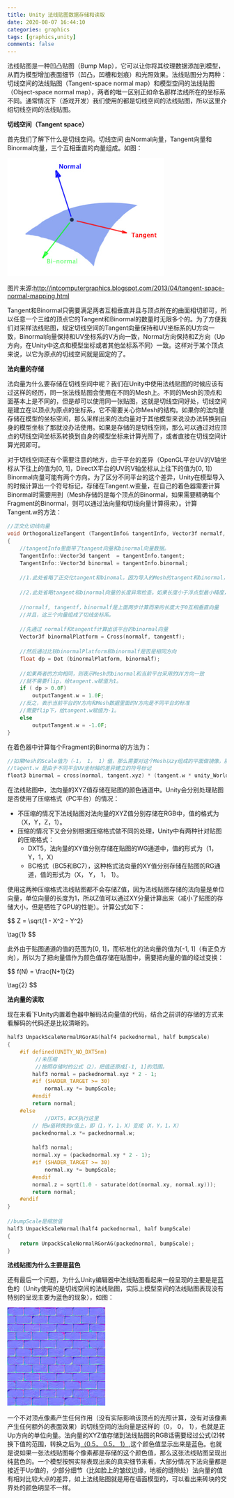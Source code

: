 ```yaml
---
title: Unity 法线贴图数据存储和读取
date: 2020-08-07 16:44:10
categories: graphics
tags: [graphics,unity]
comments: false
---
```


法线贴图是一种凹凸贴图（Bump Map），它可以让你将其纹理数据添加到模型，从而为模型增加表面细节（凹凸，凹槽和划痕）和光照效果。法线贴图分为两种：切线空间的法线贴图（Tangent-space normal map）和模型空间的法线贴图（Object-space normal map），两者的唯一区别正如命名那样法线所在的坐标系不同。通常情况下（游戏开发）我们使用的都是切线空间的法线贴图，所以这里介绍切线空间的法线贴图。

**切线空间（Tangent space）**

首先我们了解下什么是切线空间。切线空间 由Normal向量，Tangent向量和Binormal向量，三个互相垂直的向量组成。如图：

![](/images/normalmap/1.jpg)

图片来源:http://intcomputergraphics.blogspot.com/2013/04/tangent-space-normal-mapping.html

Tangent和Binormal只需要满足两者互相垂直并且与顶点所在的曲面相切即可，所以任意一个三维的顶点它的Tangent和Binormal的数量时无限多个的。为了方便我们对采样法线贴图，规定切线空间的Tangent向量保持和UV坐标系的U方向一致，Binormal向量保持和UV坐标系的V方向一致，Normal方向保持和Z方向（Up方向，在Unity中这点和模型坐标或者其他坐标系不同）一致。这样对于某个顶点来说，以它为原点的切线空间就是固定的了。

**法向量的存储**

法向量为什么要存储在切线空间中呢？我们在Unity中使用法线贴图的时候应该有过这样的经历，同一张法线贴图会使用在不同的Mesh上。不同的Mesh的顶点和面基本上是不同的，但是却可以使用同一张贴图，这就是切线空间好处，切线空间是建立在以顶点为原点的坐标系，它不需要关心你Mesh的结构。如果你的法向量存储在模型的坐标空间，那么采样出来的法向量对于其他模型来说没办法转换到自身的模型坐标了那就没办法使用。如果是存储的是切线空间，那么可以通过对应顶点的切线空间坐标系转换到自身的模型坐标来计算光照了，或者直接在切线空间计算光照即可。

对于切线空间还有个需要注意的地方，由于平台的差异（OpenGL平台UV的V轴坐标从下往上的值为[0, 1]，DirectX平台的UV的V轴坐标从上往下的值为[0, 1]）Binormal向量可能有两个方向。为了区分不同平台的这个差异，Unity在模型导入的时候计算出一个符号标记，存储在Tangent.w变量，在自己的着色器需要计算Binormal时需要用到（Mesh存储的是每个顶点的Binormal，如果需要精确每个Fragment的Binormal，则可以通过法向量和切线向量计算得来）。计算Tangent.w的方法：

```c++
//正交化切线向量
void OrthogonalizeTangent (TangentInfo& tangentInfo, Vector3f normalf, Vector4f& outputTangent)
{
    //tangentInfo里面带了tangent向量和binormal向量数据。
    TangentInfo::Vector3d tangent  = tangentInfo.tangent;
    TangentInfo::Vector3d binormal = tangentInfo.binormal;
    
    //1.此处省略了正交化tangent和binomal。因为导入的Mesh的tangent和binormal，normal和binormal可能不垂直。
    
    //2.此处省略tangent和binormal向量的长度异常检查。如果长度小于浮点型最小精度，则直接用标准化单位向量（如Up（0， 0，1））。

    //normalf, tangentf，binormalf是上面两步计算而来的长度大于0互相垂直向量
    //并且，这三个向量组成了切线坐标系。
    
    //先通过 normalf和tangentf计算出该平台的binormal向量
    Vector3f binormalPlatform = Cross(normalf, tangentf);
    
    //然后通过比较binormalPlatform和binormalf是否是相同方向
    float dp = Dot (binormalPlatform, binormalf);
    
    //如果两者的方向相同，则表示Mesh的binormal和当前平台采用的UV方向一致
    //就不需要flip，给tangent.w赋值为1。
    if ( dp > 0.0F)
        outputTangent.w = 1.0F;
    //反之，表示当前平台的V方向和Mesh数据里面的V方向是不同平台的标准
    //需要flip下，给tangent.w赋值为-1。
	else
		outputTangent.w = -1.0F;
}
```

在着色器中计算每个Fragment的Binormal的方法为：

```c++
//如果Mesh的Scale值为（-1， 1， 1）值，那么需要对这个Mesh以zy组成的平面做镜像，那么计算出来的binormal也是需要做镜像的，unity_WorldTransformParams.w存储的就是是否需要做镜像的符号标记
//tagent.w 是由于不同平台UV坐标轴的差异建立的符号标记
float3 binormal = cross(normal, tangent.xyz) * (tangent.w * unity_WorldTransformParams.w);
```

在法线贴图中，法向量的XYZ值存储在贴图的颜色通道中。Unity会分别处理贴图是否使用了压缩格式（PC平台）的情况：

* 不压缩的情况下法线贴图对法向量的XYZ值分别存储在RGB中，值的格式为（X，Y，Z，1）。
* 压缩的情况下又会分别根据压缩格式做不同的处理，Unity中有两种针对贴图的压缩格式：
  * DXT5，法向量的XY值分别存储在贴图的WG通道中，值的形式为（1，Y，1，X）
  * BC格式（BC5和BC7），这种格式法向量的XY值分别存储在贴图的RG通道，值的形式为（X， Y， 1， 1）。

使用这两种压缩格式法线贴图都不会存储Z值，因为法线贴图存储的法向量是单位向量，单位向量的长度为1，所以Z值可以通过XY分量计算出来（减小了贴图的存储大小，但是牺牲了GPU的性能）。计算公式如下：

$$
Z = \sqrt{1 - X^2 - Y^2} 

\tag{1}
$$

此外由于贴图通道的值的范围为[0, 1]，而标准化的法向量的值为[-1, 1]（有正负方向），所以为了把向量值作为颜色值存储在贴图中，需要把向量的值的经过变换：

$$
f(N) = \frac{N+1}{2}

\tag{2}
$$

**法向量的读取**

现在来看下Unity内置着色器中解码法向量值的代码，结合之前讲的存储的方式来看解码的代码还是比较清晰的。


```c++
half3 UnpackScaleNormalRGorAG(half4 packednormal, half bumpScale)
{
    #if defined(UNITY_NO_DXT5nm)
  		 //未压缩
  		 //按照存储时的公式（2），把值还原成[-1, 1]的范围。
        half3 normal = packednormal.xyz * 2 - 1;
        #if (SHADER_TARGET >= 30)
            normal.xy *= bumpScale;
        #endif
        return normal;
    #else
  			//DXT5，BCX执行这里
        // 把w值转换到x值上，即（1，Y，1，X）变成（X，Y，1，X）
        packednormal.x *= packednormal.w;

        half3 normal;
        normal.xy = (packednormal.xy * 2 - 1);
        #if (SHADER_TARGET >= 30)
            normal.xy *= bumpScale;
        #endif
        normal.z = sqrt(1.0 - saturate(dot(normal.xy, normal.xy)));
        return normal;
    #endif
}

//bumpScale是缩放值
half3 UnpackScaleNormal(half4 packednormal, half bumpScale)
{
    return UnpackScaleNormalRGorAG(packednormal, bumpScale);
}
```

**法线贴图为什么主要是蓝色**

还有最后一个问题，为什么Unity编辑器中法线贴图看起来一般呈现的主要是是蓝色的（Unity使用的是切线空间的法线贴图，实际上模型空间的法线贴图表现没有特别的呈现主要为蓝色的现象），如图：

![](/images/normalmap/2.jpeg)

一个不对顶点像素产生任何作用（没有实际影响该顶点的光照计算，没有对该像素产生任何额外的表面效果）的切线空间的法向量是这样的（0， 0， 1），也就是正Up方向的单位向量。法向量的XYZ值存储到法线贴图的RGB话需要经过公式(2)转换下值的范围，转换之后为[（0.5， 0.5， 1）](https://rgb.to/rgb/128,128,255),这个颜色值显示出来是蓝色。也就是说如果一张法线贴图每个像素都是存储的这个颜色值，那么这张法线贴图呈现出纯蓝色的。一个模型按照实际表现出来的真实细节来看，大部分情况下法向量都是接近于Up值的，少部分细节（比如脸上的皱纹边缘，地板的缝隙处）法向量的值有相对比较大点的差异，如上法线贴图就是用在墙面模型的，可以看出来砖块的交界处的颜色明显不一样。
